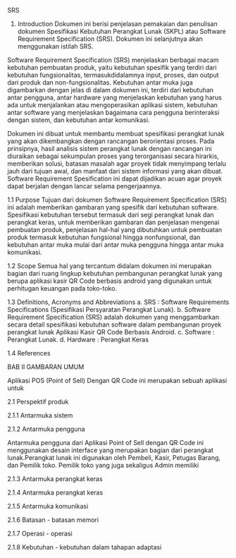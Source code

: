 SRS
1. Introduction
Dokumen ini berisi penjelasan pemakaian dan penulisan dokumen Spesifikasi
Kebutuhan Perangkat Lunak (SKPL) atau Software Requirement Specification (SRS).
Dokumen ini selanjutnya akan menggunakan istilah SRS.

Software Requirement Specification (SRS) menjelaskan berbagai macam kebutuhan
pembuatan produk, yaitu kebutuhan spesifik yang terdiri dari kebutuhan fungsionalitas,
termasukdidalamnya input, proses, dan output dari produk dan non-fungsionalitas.
Kebutuhan antar muka juga digambarkan dengan jelas di dalam dokumen ini, terdiri dari
kebutuhan antar pengguna, antar hardware yang menjelaskan kebutuhan yang harus ada
untuk menjalankan atau mengoperasikan aplikasi sistem, kebutuhan antar software yang
menjelaskan bagaimana cara pengguna berinteraksi dengan sistem, dan kebutuhan antar
komunikasi.

Dokumen ini dibuat untuk membantu membuat spesifikasi perangkat lunak yang
akan dikembangkan dengan rancangan berorientasi proses. Pada prinsipnya, hasil analisis
sistem perangkat lunak dengan rancangan ini diuraikan sebagai sekumpulan proses yang
terorganisasi secara hirarkis, memberikan solusi, batasan masalah agar proyek tidak
menyimpang terlalu jauh dari tujuan awal, dan manfaat dari sistem informasi yang akan
dibuat. Software Requirement Spesification ini dapat dijadikan acuan agar proyek dapat
berjalan dengan lancar selama pengerjaannya.

1.1 Purpose
Tujuan dari dokumen Software Requirement Specification (SRS) ini adalah
memberikan gambaran yang spesifik dari kebutuhan software. Spesifikasi kebutuhan
tersebut termasuk dari segi perangkat lunak dan perangkat keras, untuk memberikan
gambaran dan penjelasan mengenai pembuatan produk, penjelasan hal-hal yang
dibutuhkan untuk pembuatan produk termasuk kebutuhan fungsional hingga nonfungsional,
dan kebutuhan antar muka mulai dari antar muka pengguna hingga antar
muka komunikasi.

1.2 Scope
Semua hal yang tercantum didalam dokumen ini merupakan bagian dari ruang
lingkup kebutuhan pembangunan perangkat lunak yang berupa aplikasi kasir QR Code berbasis android yang digunakan
untuk perhitugan keuangan pada toko-toko.

1.3 Definitions, Acronyms and Abbreviations
a. SRS : Software Requirements Specifications (Spesifikasi Persyaratan
Perangkat Lunak).
b. Software Requirement Specification (SRS) adalah dokumen yang
menggambarkan secara detail spesifikasi kebutuhan software dalam
pembangunan proyek perangkat lunak Aplikasi Kasir QR Code Berbasis Android.
c. Software : Perangkat Lunak.
d. Hardware : Perangkat Keras

1.4 References


BAB II GAMBARAN UMUM

Aplikasi POS (Point of Sell) Dengan QR Code ini merupakan sebuah aplikasi untuk 

2.1 Perspektif produk

2.1.1 Antarmuka sistem

2.1.2 Antarmuka pengguna
	
Antarmuka pengguna dari Aplikasi Point of Sell dengan QR Code ini menggunakan desain interface yang merupakan bagian dari perangkat lunak.Perangkat lunak ini digunakan oleh Pembeli, Kasir, Petugas Barang, dan Pemilik toko. Pemilik toko yang juga sekaligus Admin memiliki 

  

2.1.3 Antarmuka perangkat keras

2.1.4 Antarmuka perangkat keras

2.1.5 Antarmuka komunikasi

2.1.6 Batasan - batasan memori

2.1.7 Operasi - operasi

2.1.8 Kebutuhan - kebutuhan dalam tahapan adaptasi